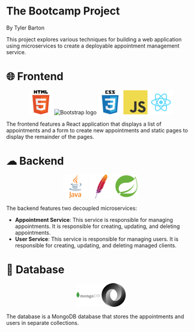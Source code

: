 

# The Bootcamp Project
By Tyler Barton

This project explores various techniques for building a web application using microservices to create a deployable appointment management service.

# 🌐 Frontend
<p align="center">
    <img src="https://raw.githubusercontent.com/github/explore/80688e429a7d4ef2fca1e82350fe8e3517d3494d/topics/html/html.png" alt="HTML5 logo" width="64" height="64">
    <img src="https://getbootstrap.com/docs/5.2/assets/brand/bootstrap-logo-shadow.png" alt="Bootstrap logo" width="64" height="64">
    <img src="https://raw.githubusercontent.com/github/explore/80688e429a7d4ef2fca1e82350fe8e3517d3494d/topics/css/css.png" alt="CSS logo" width="64" height="64">
    <img src="https://raw.githubusercontent.com/github/explore/80688e429a7d4ef2fca1e82350fe8e3517d3494d/topics/javascript/javascript.png" alt="JavaScript logo" width="64" height="64">
    <img src="https://raw.githubusercontent.com/github/explore/80688e429a7d4ef2fca1e82350fe8e3517d3494d/topics/react/react.png" alt="React logo" width="64" height="64">
</p>

The frontend features a React application that displays a list of appointments and a form to create new appointments and static pages to display the remainder of the pages.

# ☁ Backend
<p align="center">
    <img src="https://raw.githubusercontent.com/github/explore/5b3600551e122a3277c2c5368af2ad5725ffa9a1/topics/java/java.png" alt="Java logo" width="64" height="64">
    <img src="https://raw.githubusercontent.com/github/explore/80688e429a7d4ef2fca1e82350fe8e3517d3494d/topics/maven/maven.png" alt="Maven logo" width="64" height="64">
    <img src="https://raw.githubusercontent.com/github/explore/80688e429a7d4ef2fca1e82350fe8e3517d3494d/topics/spring-boot/spring-boot.png" alt="Springboot logo" width="64" height="64">
</p>

The backend features two decoupled microservices:
- **Appointment Service**: This service is responsible for managing appointments. It is responsible for creating, updating, and deleting appointments.
- **User Service**: This service is responsible for managing users. It is responsible for creating, updating, and deleting managed clients.

# 💾 Database
<p align="center">
    <img src="https://raw.githubusercontent.com/github/explore/80688e429a7d4ef2fca1e82350fe8e3517d3494d/topics/mongodb/mongodb.png" alt="MongoDB logo" width="64" height="63">
    <img src="https://raw.githubusercontent.com/github/explore/80688e429a7d4ef2fca1e82350fe8e3517d3494d/topics/json/json.png" alt="JSON logo" width="64" height="63">
</p>

The database is a MongoDB database that stores the appointments and users in separate collections. 
